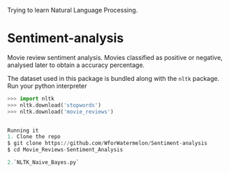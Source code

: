Trying to learn Natural Language Processing.
# Sentiment-analysis
Movie review sentiment analysis.
Movies classified as positive or negative, analysed later to obtain a accuracy percentage.


The dataset used in this package is bundled along with the `nltk` package.
Run your python interpreter
```python
>>> import nltk
>>> nltk.download('stopwords')
>>> nltk.download('movie_reviews') 


Running it
1. Clone the repo 
$ git clone https://github.com/WforWatermelon/Sentiment-analysis
$ cd Movie_Reviews-Sentiment_Analysis

2.`NLTK_Naive_Bayes.py`
  



